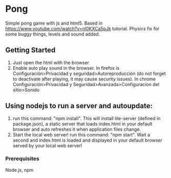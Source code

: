 # Pong
Simple pong game with js and html5. Based in https://www.youtube.com/watch?v=nl0KXCa5pJk tutorial. Physics fix for some buggy things, levels and sound added.
## Getting Started
1. Just open the html with the browser
2. Enable auto play sound in the browser. In firefox is Configuración>Privacidad y seguridad>Autoreproducción (do not forget to deactivate after playing, it may cause security issues). In chrome Configuración>Privacidad y Seguridad>Avanzada>Configuracion del sitio>Sonido
## Using nodejs to run a server and autoupdate:
1. run this command:
"npm install". 
This will install lite-server (defined in package.json), a static server that loads index.html in your default browser and auto refreshes it when application files change.
2. Start the local web server! run this command:
"npm start". 
Wait a second and index.html is loaded and displayed in your default browser served by your local web server!
### Prerequisites
Node.js, npm

